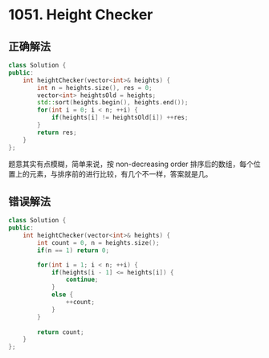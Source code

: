 # 1051. Height Checker

## 正确解法

```c++
class Solution {
public:
    int heightChecker(vector<int>& heights) {
        int n = heights.size(), res = 0;
        vector<int> heightsOld = heights;
        std::sort(heights.begin(), heights.end());
        for(int i = 0; i < n; ++i) {
            if(heights[i] != heightsOld[i]) ++res;
        }
        return res;
    }
};
```

题意其实有点模糊，简单来说，按 non-decreasing order 排序后的数组，每个位置上的元素，与排序前的进行比较，有几个不一样，答案就是几。

## 错误解法

```c++
class Solution {
public:
    int heightChecker(vector<int>& heights) {
        int count = 0, n = heights.size();
        if(n == 1) return 0;

        for(int i = 1; i < n; ++i) {
            if(heights[i - 1] <= heights[i]) {
                continue;
            }
            else {
                ++count;
            }
        }
        
        return count;
    }
};
```

